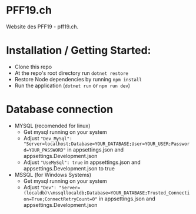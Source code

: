 # PFF19.ch
Website des PFF19 - pff19.ch. 


# Installation / Getting Started:
 * Clone this repo
 * At the repo's root directory run `dotnet restore`
 * Restore Node dependencies by running `npm install`
 * Run the application (`dotnet run` or `npm run dev`)

# Database connection
 * MYSQL (recomended for linux)
   - Get mysql running on your system
   - Adjust `"Dev_MySql": "Server=localhost;Database=YOUR_DATABASE;User=YOUR_USER;Password=YOUR_PASSWORD"` in appsettings.json and appsettings.Development.json
   - Adjust `"UseMySql": true` in appsettings.json and appsettings.Development.json to true
 * MSSQL (for Windows Systems)
   - Get mysql running on your system
   - Adjust `"Dev": "Server=(localdb)\\mssqllocaldb;Database=YOUR_DATABASE;Trusted_Connection=True;ConnectRetryCount=0"` in appsettings.json and appsettings.Development.json



